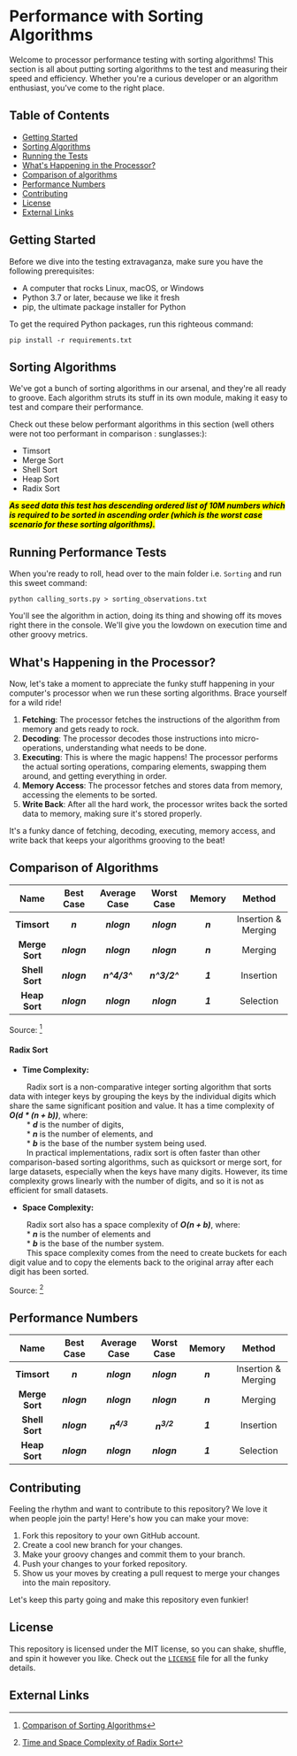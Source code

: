 # Performance with Sorting Algorithms

Welcome to processor performance testing with sorting algorithms! This section is all about putting sorting
algorithms to the test and measuring their speed and efficiency. Whether you're a curious developer or an algorithm
enthusiast, you've come to the right place.

## Table of Contents

- [Getting Started](#getting-started)
- [Sorting Algorithms](#sorting-algorithms)
- [Running the Tests](#running-performance-tests)
- [What's Happening in the Processor?](#whats-happening-in-the-processor)
- [Comparison of algorithms](#comparison-of-algorithms)
- [Performance Numbers](#performance-numbers)
- [Contributing](#contributing)
- [License](#license)
- [External Links](#external-links)

## Getting Started

Before we dive into the testing extravaganza, make sure you have the following prerequisites:

- A computer that rocks Linux, macOS, or Windows
- Python 3.7 or later, because we like it fresh
- pip, the ultimate package installer for Python

To get the required Python packages, run this righteous command:

```
pip install -r requirements.txt
```

## Sorting Algorithms

We've got a bunch of sorting algorithms in our arsenal, and they're all ready to groove. Each algorithm struts its
stuff in its own module, making it easy to test and compare their performance.

Check out these below performant algorithms in this section (well others were not too performant in comparison :
sunglasses:):

- Timsort
- Merge Sort
- Shell Sort
- Heap Sort
- Radix Sort

<mark>**_As seed data this test has descending ordered list of 10M numbers which is required to be sorted in
ascending order (which is the worst case scenario for these sorting algorithms)._**</mark>

## Running Performance Tests

When you're ready to roll, head over to the main folder i.e. `Sorting` and run this sweet command:

```
python calling_sorts.py > sorting_observations.txt
```

You'll see the algorithm in action, doing its thing and showing off its moves right there in the console. We'll give you
the lowdown on execution time and other groovy metrics.

## What's Happening in the Processor?

Now, let's take a moment to appreciate the funky stuff happening in your computer's processor when we run these sorting
algorithms. Brace yourself for a wild ride!

1. **Fetching**: The processor fetches the instructions of the algorithm from memory and gets ready to rock.
2. **Decoding**: The processor decodes those instructions into micro-operations, understanding what needs to be done.
3. **Executing**: This is where the magic happens! The processor performs the actual sorting operations, comparing
   elements, swapping them around, and getting everything in order.
4. **Memory Access**: The processor fetches and stores data from memory, accessing the elements to be sorted.
5. **Write Back**: After all the hard work, the processor writes back the sorted data to memory, making sure it's stored
   properly.

It's a funky dance of fetching, decoding, executing, memory access, and write back that keeps your algorithms grooving
to the beat!

## Comparison of Algorithms

|    **Name**    | **Best Case** | **Average Case** | **Worst Case** | **Memory** |     **Method**      | 
|:--------------:|:-------------:|:----------------:|:--------------:|:----------:|:-------------------:|
|  **Timsort**   |    **_n_**    |   **_nlogn_**    |  **_nlogn_**   |  _**n**_   | Insertion & Merging |
| **Merge Sort** |  **_nlogn_**  |   **_nlogn_**    |  **_nlogn_**   |  **_n_**   |       Merging       |
| **Shell Sort** |  **_nlogn_**  |   **_n^4/3^_**   |  **_n^3/2^_**  |  **_1_**   |      Insertion      |
| **Heap Sort**  |  **_nlogn_**  |   **_nlogn_**    |  **_nlogn_**   |  **_1_**   |      Selection      |

Source: [^1]

#### Radix Sort

* **Time Complexity:**

&nbsp;&nbsp;&nbsp;&nbsp;&nbsp;&nbsp;&nbsp;&nbsp;Radix sort is a non-comparative integer sorting algorithm that sorts
data with integer keys by grouping the keys by the individual digits which share the same significant position and
value. It has a time complexity of **_O(d * (n + b))_**, where:<br>
&nbsp;&nbsp;&nbsp;&nbsp;&nbsp;&nbsp;&nbsp;&nbsp;* **_d_** is the number of digits,<br>
&nbsp;&nbsp;&nbsp;&nbsp;&nbsp;&nbsp;&nbsp;&nbsp;* **_n_** is the number of elements, and<br>
&nbsp;&nbsp;&nbsp;&nbsp;&nbsp;&nbsp;&nbsp;&nbsp;* **_b_** is the base of the number system being used.<br>
&nbsp;&nbsp;&nbsp;&nbsp;&nbsp;&nbsp;&nbsp;&nbsp;In practical implementations, radix sort is often faster than other
comparison-based sorting algorithms, such as quicksort or merge sort, for large datasets, especially when the keys have
many digits. However, its time complexity grows linearly with the number of digits, and so it is not as efficient for
small datasets.

* **Space Complexity:**

&nbsp;&nbsp;&nbsp;&nbsp;&nbsp;&nbsp;&nbsp;&nbsp;Radix sort also has a space complexity of **_O(n + b)_**, where:<br>
&nbsp;&nbsp;&nbsp;&nbsp;&nbsp;&nbsp;&nbsp;&nbsp;* **_n_** is the number of elements and<br>
&nbsp;&nbsp;&nbsp;&nbsp;&nbsp;&nbsp;&nbsp;&nbsp;* **_b_** is the base of the number system.<br>
&nbsp;&nbsp;&nbsp;&nbsp;&nbsp;&nbsp;&nbsp;&nbsp;This space complexity comes from the need to create buckets for each
digit value and to copy the elements back to the
original array after each digit has been sorted.

Source: [^2]

## Performance Numbers

|    **Name**    | **Best Case** |   **Average Case**    |    **Worst Case**     | **Memory** |     **Method**      | 
|:--------------:|:-------------:|:---------------------:|:---------------------:|:----------:|:-------------------:|
|  **Timsort**   |    **_n_**    |      **_nlogn_**      |      **_nlogn_**      |  _**n**_   | Insertion & Merging |
| **Merge Sort** |  **_nlogn_**  |      **_nlogn_**      |      **_nlogn_**      |  **_n_**   |       Merging       |
| **Shell Sort** |  **_nlogn_**  | **_n<sup>4/3</sup>_** | **_n<sup>3/2</sup>_** |  **_1_**   |      Insertion      |
| **Heap Sort**  |  **_nlogn_**  |      **_nlogn_**      |      **_nlogn_**      |  **_1_**   |      Selection      |

## Contributing

Feeling the rhythm and want to contribute to this repository? We love it when people join the party! Here's how you can
make your move:

1. Fork this repository to your own GitHub account.
2. Create a cool new branch for your changes.
3. Make your groovy changes and commit them to your branch.
4. Push your changes to your forked repository.
5. Show us your moves by creating a pull request to merge your changes into the main repository.

Let's keep this party going and make this repository even funkier!

## License

This repository is licensed under the MIT license, so you can shake, shuffle, and spin it however you like. Check out
the [`LICENSE`](../../LICENSE) file for all the funky details.

## External Links

[^1]: [Comparison of Sorting Algorithms](https://en.wikipedia.org/wiki/Sorting_algorithm#Comparison_of_algorithms)
[^2]: [Time and Space Complexity of Radix Sort](https://www.geeksforgeeks.org/radix-sort/)




